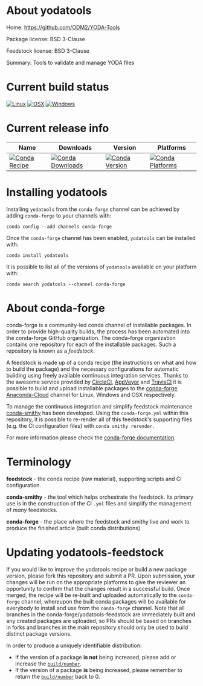 About yodatools
===============

Home: https://github.com/ODM2/YODA-Tools

Package license: BSD 3-Clause

Feedstock license: BSD 3-Clause

Summary: Tools to validate and manage YODA files



Current build status
====================

[![Linux](https://img.shields.io/circleci/project/github/conda-forge/yodatools-feedstock/master.svg?label=Linux)](https://circleci.com/gh/conda-forge/yodatools-feedstock)
[![OSX](https://img.shields.io/travis/conda-forge/yodatools-feedstock/master.svg?label=macOS)](https://travis-ci.org/conda-forge/yodatools-feedstock)
[![Windows](https://img.shields.io/appveyor/ci/conda-forge/yodatools-feedstock/master.svg?label=Windows)](https://ci.appveyor.com/project/conda-forge/yodatools-feedstock/branch/master)

Current release info
====================

| Name | Downloads | Version | Platforms |
| --- | --- | --- | --- |
| [![Conda Recipe](https://img.shields.io/badge/recipe-yodatools-green.svg)](https://anaconda.org/conda-forge/yodatools) | [![Conda Downloads](https://img.shields.io/conda/dn/conda-forge/yodatools.svg)](https://anaconda.org/conda-forge/yodatools) | [![Conda Version](https://img.shields.io/conda/vn/conda-forge/yodatools.svg)](https://anaconda.org/conda-forge/yodatools) | [![Conda Platforms](https://img.shields.io/conda/pn/conda-forge/yodatools.svg)](https://anaconda.org/conda-forge/yodatools) |

Installing yodatools
====================

Installing `yodatools` from the `conda-forge` channel can be achieved by adding `conda-forge` to your channels with:

```
conda config --add channels conda-forge
```

Once the `conda-forge` channel has been enabled, `yodatools` can be installed with:

```
conda install yodatools
```

It is possible to list all of the versions of `yodatools` available on your platform with:

```
conda search yodatools --channel conda-forge
```


About conda-forge
=================

conda-forge is a community-led conda channel of installable packages.
In order to provide high-quality builds, the process has been automated into the
conda-forge GitHub organization. The conda-forge organization contains one repository
for each of the installable packages. Such a repository is known as a *feedstock*.

A feedstock is made up of a conda recipe (the instructions on what and how to build
the package) and the necessary configurations for automatic building using freely
available continuous integration services. Thanks to the awesome service provided by
[CircleCI](https://circleci.com/), [AppVeyor](https://www.appveyor.com/)
and [TravisCI](https://travis-ci.org/) it is possible to build and upload installable
packages to the [conda-forge](https://anaconda.org/conda-forge)
[Anaconda-Cloud](https://anaconda.org/) channel for Linux, Windows and OSX respectively.

To manage the continuous integration and simplify feedstock maintenance
[conda-smithy](https://github.com/conda-forge/conda-smithy) has been developed.
Using the ``conda-forge.yml`` within this repository, it is possible to re-render all of
this feedstock's supporting files (e.g. the CI configuration files) with ``conda smithy rerender``.

For more information please check the [conda-forge documentation](https://conda-forge.org/docs/).

Terminology
===========

**feedstock** - the conda recipe (raw material), supporting scripts and CI configuration.

**conda-smithy** - the tool which helps orchestrate the feedstock.
                   Its primary use is in the construction of the CI ``.yml`` files
                   and simplify the management of *many* feedstocks.

**conda-forge** - the place where the feedstock and smithy live and work to
                  produce the finished article (built conda distributions)


Updating yodatools-feedstock
============================

If you would like to improve the yodatools recipe or build a new
package version, please fork this repository and submit a PR. Upon submission,
your changes will be run on the appropriate platforms to give the reviewer an
opportunity to confirm that the changes result in a successful build. Once
merged, the recipe will be re-built and uploaded automatically to the
`conda-forge` channel, whereupon the built conda packages will be available for
everybody to install and use from the `conda-forge` channel.
Note that all branches in the conda-forge/yodatools-feedstock are
immediately built and any created packages are uploaded, so PRs should be based
on branches in forks and branches in the main repository should only be used to
build distinct package versions.

In order to produce a uniquely identifiable distribution:
 * If the version of a package **is not** being increased, please add or increase
   the [``build/number``](https://conda.io/docs/user-guide/tasks/build-packages/define-metadata.html#build-number-and-string).
 * If the version of a package **is** being increased, please remember to return
   the [``build/number``](https://conda.io/docs/user-guide/tasks/build-packages/define-metadata.html#build-number-and-string)
   back to 0.
